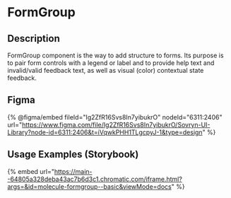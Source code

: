# FormGroup

## Description

FormGroup component is the way to add structure to forms. Its purpose is to pair form controls with a legend or label and to provide help text and invalid/valid feedback text, as well as visual (color) contextual state feedback.

## Figma <a href="#playground" id="playground"></a>

{% @figma/embed fileId="Ig2ZfR16Svs8In7yibukrO" nodeId="6311:2406" url="https://www.figma.com/file/Ig2ZfR16Svs8In7yibukrO/Sovryn-UI-Library?node-id=6311:2406&t=iVqwkPHH1TLgcpyJ-1&type=design" %}

## Usage Examples (Storybook)

{% embed url="https://main--64805a328deba43ac7b6d3c1.chromatic.com/iframe.html?args=&id=molecule-formgroup--basic&viewMode=docs" %}

